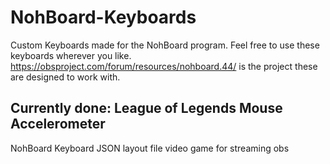 # NohBoard-Keyboards
Custom Keyboards made for the NohBoard program. Feel free to use these keyboards wherever you like. 
https://obsproject.com/forum/resources/nohboard.44/ is the project these are designed to work with. 

Currently done:
League of Legends 
Mouse Accelerometer
---------------------
NohBoard Keyboard JSON layout file video game for streaming obs
